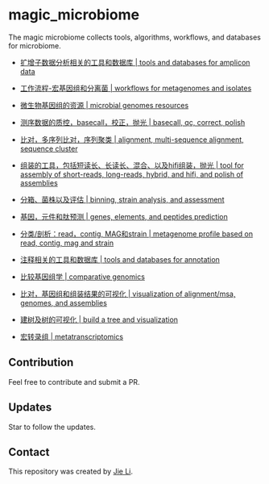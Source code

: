 # magic_microbiome

The magic microbiome collects tools, algorithms, workflows, and databases for microbiome.

- [扩增子数据分析相关的工具和数据库 | tools and databases for amplicon data](./0.amplicon.md)
- [工作流程-宏基因组和分离菌 | workflows for metagenomes and isolates](./1.workflows-metagenome-isolates.md)
- [微生物基因组的资源 | microbial genomes resources](./2.microbial-genomes-resource.md)

- [测序数据的质控，basecall，校正，抛光 | basecall, qc, correct, polish](./3.basecall-qc-correct-fetch.md)
- [比对，多序列比对，序列聚类 | alignment, multi-sequence alignment, sequence cluster](./4.align-mapping-msa-cluster.md)
- [组装的工具，包括短读长、长读长、混合、以及hifi组装，抛光 | tool for assembly of short-reads, long-reads, hybrid, and hifi, and polish of assemblies](./5.assembly-short-long-hybrid-hifi-polish.md)
- [分箱、菌株以及评估 | binning, strain analysis, and assessment](./6.bin-strain-assess.md)
- [基因，元件和肽预测 | genes, elements, and peptides prediction](./7.predict-gene-elements-peptides.md)
- [分类/剖析：read，contig, MAG和strain | metagenome profile based on read, contig, mag and strain](./8.tax-read-contig-mag-strain.md)
- [注释相关的工具和数据库 | tools and databases for annotation](./9.annotation-tools-databases.md)
- [比较基因组学 | comparative genomics](./10.comparative-genomics.md)

- [比对，基因组和组装结果的可视化 | visualization of alignment/msa, genomes, and assemblies](./11.view-msa-genome-assemblies.md)

- [建树及树的可视化 | build a tree and visualization](./12.build_tree-view.md)

- [宏转录组 | metatranscriptomics](./13.metatranscriptomic.md)

## Contribution
Feel free to contribute and submit a PR.

## Updates
Star to follow the updates.

## Contact
This repository was created by [Jie Li](https://github.com/lijierr).
